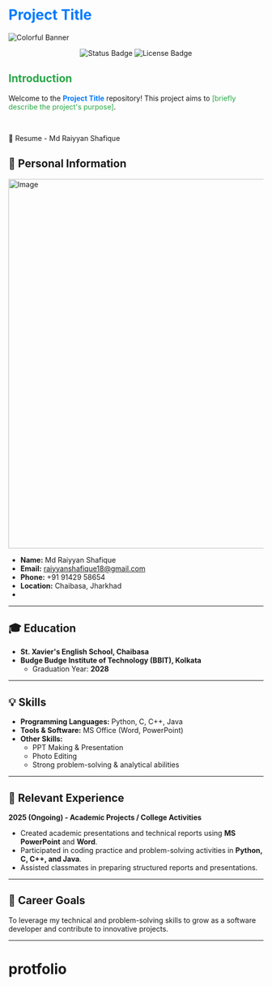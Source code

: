 # <span style="color:#007BFF;">Project Title</span>

![Colorful Banner](https://via.placeholder.com/1200x200/007BFF/FFFFFF?text=Project+Banner)

<p align="center">
  <img src="https://img.shields.io/badge/Status-In%20Progress-yellow?style=for-the-badge" alt="Status Badge">
  <img src="https://img.shields.io/badge/License-MIT-blue?style=for-the-badge" alt="License Badge">
</p>

## <span style="color:#28A745;">Introduction</span>

Welcome to the **<span style="color:#007BFF;">Project Title</span>** repository! This project aims to <span style="color:#28A745;">[briefly describe the project's purpose]</span>.

<br>

 📄 Resume - Md Raiyyan Shafique

## 👤 Personal Information
 <img width="770" height="729" alt="Image" src="https://github.com/user-attachments/assets/0dcca257-1e2a-4b7c-b8f0-d86826d38b72" />

- **Name:** Md Raiyyan Shafique  
- **Email:** [raiyyanshafique18@gmail.com](mailto:raiyyanshafique18@gmail.com)  
- **Phone:** +91 91429 58654  
- **Location:** Chaibasa, Jharkhad
- 
---

## 🎓 Education
- **St. Xavier's English School, Chaibasa**  
- **Budge Budge Institute of Technology (BBIT), Kolkata**  
  - Graduation Year: **2028**

---

## 💡 Skills
- **Programming Languages:** Python, C, C++, Java  
- **Tools & Software:** MS Office (Word, PowerPoint)  
- **Other Skills:**  
  - PPT Making & Presentation  
  - Photo Editing  
  - Strong problem-solving & analytical abilities  

---

## 📂 Relevant Experience
**2025 (Ongoing) - Academic Projects / College Activities**
- Created academic presentations and technical reports using **MS PowerPoint** and **Word**.  
- Participated in coding practice and problem-solving activities in **Python, C, C++, and Java**.  
- Assisted classmates in preparing structured reports and presentations.  

---

## 🚀 Career Goals
To leverage my technical and problem-solving skills to grow as a software developer and contribute to innovative projects.  

---
# protfolio
